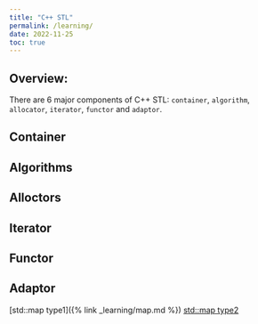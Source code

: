 ```yaml
---
title: "C++ STL"
permalink: /learning/
date: 2022-11-25
toc: true
---
```

## Overview: 

There are 6 major components of C++ STL: `container`, `algorithm`, `allocator`, `iterator`, `functor` and `adaptor`. 

## Container 


## Algorithms


## Alloctors


## Iterator


## Functor 


## Adaptor 

[std::map type1]({% link _learning/map.md %}) 
[std::map type2](/learning/map/map.md) 



